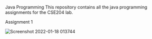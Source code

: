 Java Programming
This repository contains all the java programming assignments for the CSE204 lab.

Assignment 1


![Screenshot 2022-01-18 013744](https://user-images.githubusercontent.com/35699196/149828478-38957241-5f2d-43f2-93f7-ad078c767813.png)

